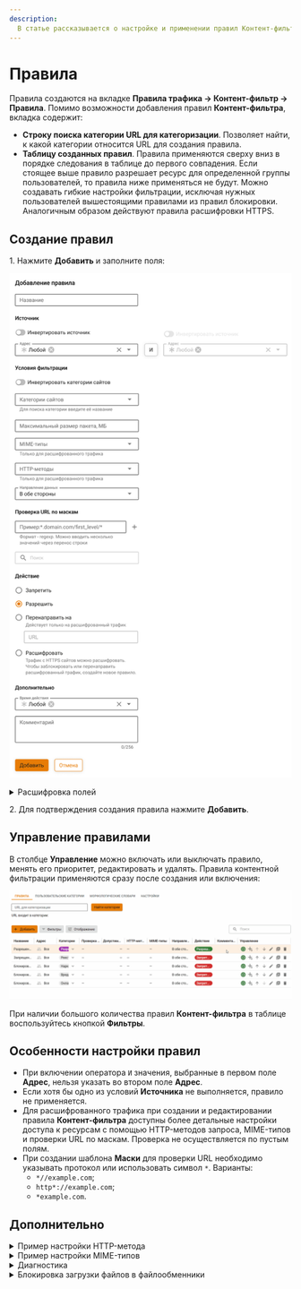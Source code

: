 ```yaml
---
description: 
  В статье рассказывается о настройке и применении правил Контент-фильтра.
---
```


# Правила

Правила создаются на вкладке **Правила трафика -> Контент-фильтр -> Правила**. Помимо возможности добавления правил **Контент-фильтра**, вкладка содержит:

* **Строку поиска категории URL для категоризации**. Позволяет найти, к какой категории относится URL для создания правила.
* **Таблицу созданных правил**. Правила применяются сверху вниз в порядке следования в таблице до первого совпадения. Если стоящее выше правило разрешает ресурс для определенной группы пользователей, то правила ниже применяться не будут. Можно создавать гибкие настройки фильтрации, исключая нужных пользователей вышестоящими правилами из правил блокировки. Аналогичным образом действуют правила расшифровки HTTPS.

## Создание правил

1\. Нажмите **Добавить** и заполните поля:

![](/.gitbook/assets/content-filter26.png)

<details>

<summary>Расшифровка полей</summary>

* **Название** - название правила. Значение не должно быть длиннее 42 символов.
* **Источник**:
  * **Инвертировать источник** - позволяет использовать в правиле все объекты, кроме выбранных в строке **Адрес**.
  * **Адрес** - IP-адрес источника трафика (src), для которых применяется правило. Доступные [объекты](/settings/access-rules/aliases.md): IP-адреса, диапазоны IP-адресов, сети, домены, страны или пользователи и группы.
  * **Оператор `И`** - позволяет выбрать второе условие для трафика. При выборе второго условия правило срабатывает только в случае, если оба условия соответствуют **Источнику**.
* **Условия фильтрации**:
  * **Инвертировать категории сайтов** - позволяет использовать в правиле все категории, кроме выбранных в строке **Категории сайтов**.
  * **Категории сайтов** - поле для выбора [предустановленной или пользовательской категории](/settings/access-rules/content-filter/custom-categories.md), перечень ресурсов, на которые распространяется действие правила.
   {% hint style="warning" %}
   Если поле **Категории сайтов** пустое, правило работать не будет.
   {% endhint %}
  * **Допустимый размер сообщения** - объем HTTP/HTTPS-сообщений в МБ, только целое число:
    *  `>=` - фильтрация сообщений, размер которых больше или равен указанному числу.
    *  `<=` - фильтрация сообщений, размер которых меньше или равен указанному числу.
  * **MIME-типы** - форматы содержимого, к которым будет применяться правило. Форматы объединены в группы в зависимости от типа контента. Например, Audio (mp4, wav, wave и др.), Video (jpeg, mpeg, jmp и др.), Image (bmp, gif, png и др.). Настройки можно применить как к группе форматов, так и каждому формату отдельно.
  * **HTTP-методы** - методы запроса, которые будут применяться для всего HTTP- или HTTPS-трафика. Доступные методы:
    * GET - извлечение данных ресурса, содержащих тело ответа.
    * HEAD - извлечение данных ресурса, не содержащих тело ответа.
    * POST - отправка данных на определенный ресурс.
    * PUT - замена текущих значений ресурса.
    * DELETE - удаление ресурса.
    * OPTIONS - описание параметров соединения с ресурсом.
    * PATCH - частичное изменение ресурса.
    * TRACE - вызов возвращаемого тестового сообщения с ресурса.
    * CONNECT - установка соединения с ресурсом.
  * **Направление данных**:
    * В обе стороны - фильтрация как входящего, так и исходящего трафика.
    * Входящее направление - фильтрация трафика на Ideco NGFW от внешних источников.
    * Исходящее направление - фильтрация трафика от Ideco NGFW к внешним ресурсам.
* **Проверка URL по маскам**:
  * **Маска** - шаблон URL. Значение не должно быть длиннее 255 символов. Максимальное количество URL - 100.
  * **Поиск** - поиск по введеным значениям **Маски**.
* **Действия**:
  * **Запретить** - запрещает трафик.
  * **Разрешить** - разрешает трафик и направляет его в модули **Морфологический анализ** и **Антивирус**.
  * **Перенаправить на** - перенаправляет расшифрованный трафик на указанный URL.
  * **Расшифровать** - расшифровывает трафик с HTTPS сайтов.

{% hint style="info" %}
Если выбрать действие **Перенаправить на**, то нужно создать аналогичное правило с действием **Расшифровать** и поместить его выше перенаправляющего правила.

Для расшифрованного трафика при создании и редактировании правила **Контент-фильтра** можно настроить доступ к ресурсам с помощью HTTP-методов запроса и MIME-типов.  Проверка не осуществляется по пустым полям.

{% endhint %}

* **Дополнительно**:
  * **Время действия** - время действия правила. Указываются временные промежутки (например, **Рабочее время**), которые определяются в [Объектах](/settings/access-rules/aliases.md). По умолчанию установлено значение **Любой**.
  * **Комментарий** - произвольный текст. Значение не должно быть длиннее 255 символов.

</details>

2\. Для подтверждения создания правила нажмите **Добавить**.

## Управление правилами

В столбце **Управление** можно включать или выключать правило, менять его приоритет, редактировать и удалять. Правила контентной фильтрации применяются сразу после создания или включения:

![](/.gitbook/assets/content-filter1.gif)

При наличии большого количества правил **Контент-фильтра** в таблице воспользуйтесь кнопкой **Фильтры**.

## Особенности настройки правил

* При включении оператора `И` значения, выбранные в первом поле **Адрес**, нельзя указать во втором поле **Адрес**.
* Если хотя бы одно из условий **Источника** не выполняется, правило не применяется.
* Для расшифрованного трафика при создании и редактировании правила **Контент-фильтра** доступны более детальные настройки доступа к ресурсам с помощью HTTP-методов запроса, MIME-типов и проверки URL по маскам. Проверка не осуществляется по пустым полям.
* При создании шаблона **Маски** для проверки URL необходимо указывать протокол или использовать символ `*`. Варианты:
  * `*//example.com`;
  * `http*://example.com`;
  * `*example.com`.

## Дополнительно

<details>

<summary>Пример настройки HTTP-метода</summary>

Необходимо запретить всем пользователям отправлять данные на запрещенные сайты. 

Перейдите в раздел **Правила трафика -> Контент-фильтр -> Правила** и нажмите **Добавить**. Заполните поля, как на скриншоте:

![](/.gitbook/assets/content-filter27.png)

В поле **Категории сайтов** укажите предварительно созданную пользовательскую категорию **Запрещенные сайты**. При сохранении правила сайты откроются, если трафик не заблокирован другим правилом, но пользователь не сможет отправить данные (например, форму обратной связи).

</details>

<details>

<summary>Пример настройки MIME-типов</summary>

Необходимо запретить конкретному пользователю (например, user1) воспроизводить видеоконтент на запрещенных сайтах. 

Перейдите в раздел **Правила трафика -> Контент-фильтр -> Правила** и нажмите **Добавить**. Заполните поля, как на скриншоте:

![](/.gitbook/assets/content-filter28.png)

В поле **Категории сайтов** укажите предварительно созданную пользовательскую категорию **Запрещенные сайты**. В поле **MIME-типы** выберите все форматы группы **Video**. Примените действие правила **Запретить**. При сохранении правила сайт откроется, если трафик не заблокирован другим правилом, но видеоконтент не воспроизведется.

</details>

<details>

<summary>Диагностика</summary>

Если правила контентной фильтрации не действуют, проверьте следующие параметры в настройках:

* IP-адрес компьютера пользователя должен соответствовать его адресу в авторизации (раздел **Мониторинг -> Сессии пользователей**), пользователь должен находиться в нужной группе, на которую назначено правило.
* IP-адрес пользователя и ресурса, к которому обращается, не должен входить в исключения прокси-сервера.
* В браузере и на компьютере пользователя не должны использоваться функции или плагины VPN, не прописаны сторонние прокси-серверы.

Дополнительно проверьте настройки:

* Категоризацию ресурса, к которому обращаетесь, в поле **URL для категоризации** на вкладке **Правила**:

![](/.gitbook/assets/content-filter2.gif)

<!-- Для этого вставьте в поле ссылку на ресурс, который требуется категоризировать, и нажмите **Найти категории**. Категории, в которые входит URL, отобразится ниже. -->

* Правила контентной фильтрации по блокировке опасных и потенциально опасных файлов с помощью сервиса [security.ideco.ru](https://security.ideco.ru).

  {% hint style="info" %}
  Если сайт неправильно категоризирован, воспользуйтесь формой обратной связи [SkyDNS](https://www.skydns.ru/contact-us).
  {% endhint %}

</details>

<details>

<summary>Блокировка загрузки файлов в файлообменники</summary>

Блокирование этой категории требует особой настройки правил **Контент-фильтра**. В случае с файлообменниками расшифровки трафика может быть недостаточно у категорий: **Файлообменники, Файловые хранилища, Файловые архивы** и **Загрузка файлов в файлообменники**.

Чтобы заблокировать загрузку файлов в облака через браузер, выполните действия:

1\. Включите **Блокировку протоколов Quic/HTTP3** на вкладке **Контент-фильтр -> Настройки**:

  ![](/.gitbook/assets/content-filter.png)

2\. Создайте пользовательскую категорию для расшифровки трафика и укажите домены нужных файлообменников, используя маску `example.com`:

  ![](/.gitbook/assets/content-filter1.png)

3\. Создайте правило, расшифровывающее трафик созданной в п. 2 категории:

  ![](/.gitbook/assets/content-filter2.png)

4\. Ниже создайте запрещающее правило для категории **Загрузка файлов в файлообменник**:

  ![](/.gitbook/assets/content-filter3.png)

5\. Проверьте, работает ли блокировка: с устройства пользователя, для которого настроена, зайдите на сайты нужных файлообменников и попробуйте загрузить файлы.\
Если загрузка проходит, то:

* Добавьте в пользовательскую категорию домены файлообменников, используя любые варианты масок: `subdomain.example.com`, `*.subdomain.example.com`, `subdomain.example.com/home`, `*.example.com`.
* Создайте в **Контент-фильтре** правило, расшифровывающее весь трафик пользователя, а ниже - правило, запрещающее загрузку файлов в файлообменники:

![](/.gitbook/assets/content-filter4.png)

{% hint style="info" %}
Если не удалось выполнить настройку, то обратитесь в [Техническую поддержку](/general/technical-support.md).
{% endhint %}

</details>